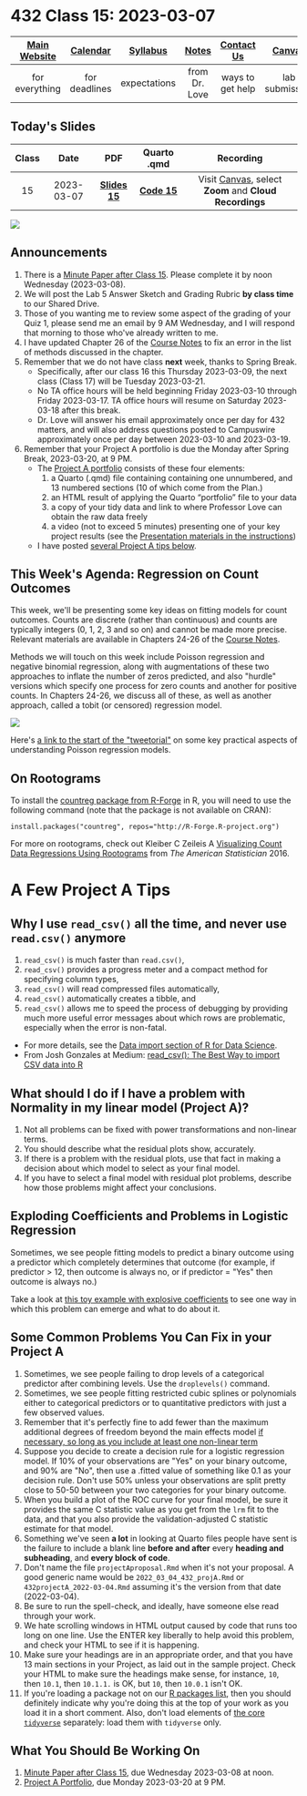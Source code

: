 # 432 Class 15: 2023-03-07

[Main Website](https://thomaselove.github.io/432-2023/) | [Calendar](https://thomaselove.github.io/432-2023/calendar.html) | [Syllabus](https://thomaselove.github.io/432-syllabus-2023/) | [Notes](https://thomaselove.github.io/432-notes/) | [Contact Us](https://thomaselove.github.io/432-2023/contact.html) | [Canvas](https://canvas.case.edu) | [Data and Code](https://github.com/THOMASELOVE/432-data) | [Sources](https://github.com/THOMASELOVE/432-classes-2023/tree/main/sources)
:-----------: | :--------------: | :----------: | :---------: | :-------------: | :-----------: | :------------: |:------:
for everything | for deadlines | expectations | from Dr. Love | ways to get help | lab submission | for downloads | to read

## Today's Slides

Class | Date | PDF | Quarto .qmd | Recording
:---: | :--------: | :------: | :------: | :-------------:
15 | 2023-03-07 | **[Slides 15](https://github.com/THOMASELOVE/432-slides-2023/blob/main/slides15.pdf)** | **[Code 15](https://github.com/THOMASELOVE/432-slides-2023/blob/main/slides15.qmd)** | Visit [Canvas](https://canvas.case.edu/), select **Zoom** and **Cloud Recordings**

![](carr_2021-03-26.png)

## Announcements

1. There is a [Minute Paper after Class 15](https://bit.ly/432-2023-minute-15). Please complete it by noon Wednesday (2023-03-08).
2. We will post the Lab 5 Answer Sketch and Grading Rubric **by class time** to our Shared Drive.
3. Those of you wanting me to review some aspect of the grading of your Quiz 1, please send me an email by 9 AM Wednesday, and I will respond that morning to those who've already written to me.
4. I have updated Chapter 26 of the [Course Notes](https://thomaselove.github.io/432-notes/) to fix an error in the list of methods discussed in the chapter.
5. Remember that we do not have class **next** week, thanks to Spring Break.
    - Specifically, after our class 16 this Thursday 2023-03-09, the next class (Class 17) will be Tuesday 2023-03-21.
    - No TA office hours will be held beginning Friday 2023-03-10 through Friday 2023-03-17. TA office hours will resume on Saturday 2023-03-18 after this break.
    - Dr. Love will answer his email approximately once per day for 432 matters, and will also address questions posted to Campuswire approximately once per day between 2023-03-10 and 2023-03-19.
6. Remember that your Project A portfolio is due the Monday after Spring Break, 2023-03-20, at 9 PM.
    - The [Project A portfolio](https://thomaselove.github.io/432-2023/projA.html#the-project-a-portfolio) consists of these four elements:
        1. a Quarto (.qmd) file containing containing one unnumbered, and 13 numbered sections (10 of which come from the Plan.)
        2. an HTML result of applying the Quarto “portfolio” file to your data
        3. a copy of your tidy data and link to where Professor Love can obtain the raw data freely
        4. a video (not to exceed 5 minutes) presenting one of your key project results (see the [Presentation materials in the instructions](https://thomaselove.github.io/432-2023/projA.html#the-presentation))
    - I have posted [several Project A tips below](#a-few-project-a-tips). 

## This Week's Agenda: Regression on Count Outcomes

This week, we'll be presenting some key ideas on fitting models for count outcomes. Counts are discrete (rather than continuous) and counts are typically integers (0, 1, 2, 3 and so on) and cannot be made more precise. Relevant materials are available in Chapters 24-26 of the [Course Notes](https://thomaselove.github.io/432-notes/).

Methods we will touch on this week include Poisson regression and negative binomial regression, along with augmentations of these two approaches to inflate the number of zeros predicted, and also "hurdle" versions which specify one process for zero counts and another for positive counts. In Chapters 24-26, we discuss all of these, as well as another approach, called a tobit (or censored) regression model.

![](ghement.png)

Here's [a link to the start of the "tweetorial"](https://twitter.com/IsabellaGhement/status/1363957122787024901) on some key practical aspects of understanding Poisson regression models.

## On Rootograms

To install the [countreg package from R-Forge](https://r-forge.r-project.org/R/?group_id=522) in R, you will need to use the following command (note that the package is not available on CRAN):

```
install.packages("countreg", repos="http://R-Forge.R-project.org")
```

For more on rootograms, check out Kleiber C Zeileis A [Visualizing Count Data Regressions Using Rootograms](rootograms_2016.pdf) from *The American Statistician* 2016.

# A Few Project A Tips

## Why I use `read_csv()` all the time, and never use `read.csv()` anymore

1. `read_csv()` is much faster than `read.csv()`, 
2. `read_csv()` provides a progress meter and a compact method for specifying column types,
3. `read_csv()` will read compressed files automatically,
4. `read_csv()` automatically creates a tibble, and
5. `read_csv()` allows me to speed the process of debugging by providing much more useful error messages about which rows are problematic, especially when the error is non-fatal.

- For more details, see the [Data import section of R for Data Science](https://r4ds.hadley.nz/data-import.html).
- From Josh Gonzales at Medium: [read_csv(): The Best Way to import CSV data into R](https://medium.com/r-tutorials/r-functions-daily-read-csv-3c418c25cba4)

## What should I do if I have a problem with Normality in my linear model (Project A)?

1. Not all problems can be fixed with power transformations and non-linear terms.
2. You should describe what the residual plots show, accurately.
3. If there is a problem with the residual plots, use that fact in making a decision about which model to select as your final model. 
4. If you have to select a final model with residual plot problems, describe how those problems might affect your conclusions.

## Exploding Coefficients and Problems in Logistic Regression

Sometimes, we see people fitting models to predict a binary outcome using a predictor which completely determines that outcome (for example, if predictor > 12, then outcome is always no, or if predictor = "Yes" then outcome is always no.)

Take a look at [this toy example with explosive coefficients](https://rpubs.com/TELOVE/explosion_logistic_432) to see one way in which this problem can emerge and what to do about it.

## Some Common Problems You Can Fix in your Project A

1. Sometimes, we see people failing to drop levels of a categorical predictor after combining levels. Use the `droplevels()` command.
2. Sometimes, we see people fitting restricted cubic splines or polynomials either to categorical predictors or to quantitative predictors with just a few observed values.
3. Remember that it's perfectly fine to add fewer than the maximum additional degrees of freedom beyond the main effects model [if necessary, so long as you include at least one non-linear term](https://thomaselove.github.io/432-2023/projA.html#new-section-8.-linear-regression-analyses)
4. Suppose you decide to create a decision rule for a logistic regression model. If 10% of your observations are "Yes" on your binary outcome, and 90% are "No", then use a .fitted value of something like 0.1 as your decision rule. Don't use 50% unless your observations are split pretty close to 50-50 between your two categories for your binary outcome.
5. When you build a plot of the ROC curve for your final model, be sure it provides the same C statistic value as you get from the `lrm` fit to the data, and that you also provide the validation-adjusted C statistic estimate for that model.
6. Something we've seen **a lot** in looking at Quarto files people have sent is the failure to include a blank line **before and after** every **heading and subheading**, and **every block of code**.
7. Don't name the file `projectAproposal.Rmd` when it's not your proposal. A good generic name would be `2022_03_04_432_projA.Rmd` or `432projectA_2022-03-04.Rmd` assuming it's the version from that date (2022-03-04).
8. Be sure to run the spell-check, and ideally, have someone else read through your work.
9. We hate scrolling windows in HTML output caused by code that runs too long on one line. Use the ENTER key liberally to help avoid this problem, and check your HTML to see if it is happening.
10. Make sure your headings are in an appropriate order, and that you have 13 main sections in your Project, as laid out in the sample project. Check your HTML to make sure the headings make sense, for instance, `10`, then `10.1`, then `10.1.1.` is OK, but `10`, then `10.0.1` isn't OK.
11. If you're loading a package not on our [R packages list](https://thomaselove.github.io/432/r_packages.html), then you should definitely indicate why you're doing this at the top of your work as you load it in a short comment. Also, don't load elements of [the core `tidyverse`](https://www.tidyverse.org/packages/) separately: load them with `tidyverse` only.

## What You Should Be Working On

1. [Minute Paper after Class 15](https://bit.ly/432-2023-minute-15), due Wednesday 2023-03-08 at noon.
2. [Project A Portfolio](https://thomaselove.github.io/432-2023/projA.html), due Monday 2023-03-20 at 9 PM.
